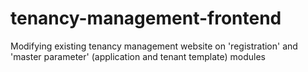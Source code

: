 # tenancy-management-frontend
Modifying existing tenancy management website on 'registration' and 'master parameter' (application and tenant template) modules 
